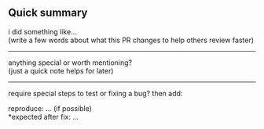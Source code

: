 ## Quick summary

i did something like...  
(write a few words about what this PR changes to help others review faster)

---

anything special or worth mentioning?  
(just a quick note helps for later)

---

require special steps to test or fixing a bug? then add:

reproduce: ... (if possible)  
*expected after fix: ...
